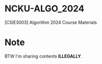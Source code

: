 # NCKU-ALGO_2024
[CSIE3003] Algorithm 2024 Course Materials

# Note
BTW I'm sharing contents **ILLEGALLY**.
